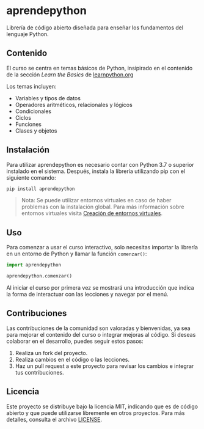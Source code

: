 # aprendepython

Librería de código abierto diseñada para enseñar los fundamentos del lenguaje
Python.

## Contenido

El curso se centra en temas básicos de Python, insipirado en el contenido de la
sección _Learn the Basics_ de [learnpython.org](https://learnpython.org/)

Los temas incluyen:

- Variables y tipos de datos
- Operadores aritméticos, relacionales y lógicos
- Condicionales
- Ciclos
- Funciones
- Clases y objetos

## Instalación

Para utilizar aprendepython es necesario contar con Python 3.7 o superior
instalado en el sistema. Después, instala la librería utilizando pip con el
siguiente comando:

```sh
pip install aprendepython
```

> Nota: Se puede utilizar entornos virtuales en caso de haber problemas con la
> instalación global. Para más información sobre entornos virtuales visita
> [Creación de entornos virtuales](https://docs.python.org/3/library/venv.html).

## Uso

Para comenzar a usar el curso interactivo, solo necesitas importar la librería
en un entorno de Python y llamar la función `comenzar()`:

```python
import aprendepython

aprendepython.comenzar()
```

Al iniciar el curso por primera vez se mostrará una introducción que indica la
forma de interactuar con las lecciones y navegar por el menú.

## Contribuciones

Las contribuciones de la comunidad son valoradas y bienvenidas, ya sea para
mejorar el contenido del curso o integrar mejoras al código. Si deseas colaborar
en el desarrollo, puedes seguir estos pasos:

1. Realiza un fork del proyecto.
2. Realiza cambios en el código o las lecciones.
3. Haz un pull request a este proyecto para revisar los cambios e integrar tus
   contribuciones.

## Licencia

Este proyecto se distribuye bajo la licencia MIT, indicando que es de código
abierto y que puede utilizarse libremente en otros proyectos. Para más detalles,
consulta el archivo [LICENSE](LICENSE).
